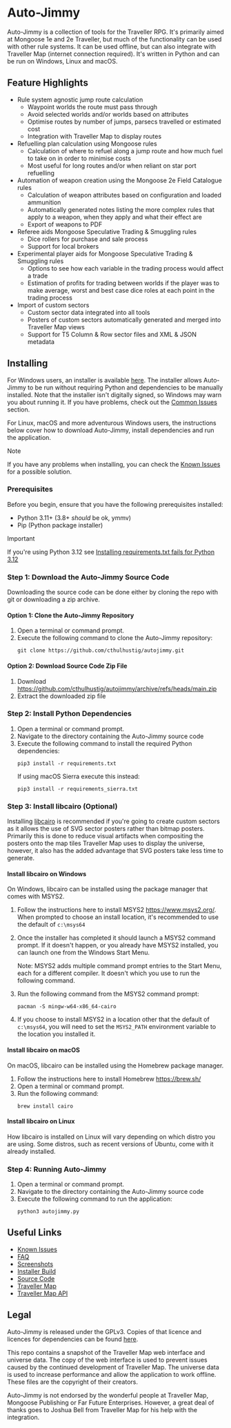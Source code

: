 # Auto-Jimmy
Auto-Jimmy is a collection of tools for the Traveller RPG. It's primarily aimed at Mongoose 1e and
2e Traveller, but much of the functionality can be used with other rule systems. It can be used
offline, but can also integrate with Traveller Map (internet connection required). It's written in
Python and can be run on Windows, Linux and macOS.

## Feature Highlights
* Rule system agnostic jump route calculation
    * Waypoint worlds the route must pass through
    * Avoid selected worlds and/or worlds based on attributes
    * Optimise routes by number of jumps, parsecs travelled or estimated cost
    * Integration with Traveller Map to display routes
* Refuelling plan calculation using Mongoose rules
    * Calculation of where to refuel along a jump route and how much fuel to take on in order to
    minimise costs
    * Most useful for long routes and/or when reliant on star port refuelling
* Automation of weapon creation using the Mongoose 2e Field Catalogue rules
    * Calculation of weapon attributes based on configuration and loaded ammunition
    * Automatically generated notes listing the more complex rules that apply to a weapon, when
    they apply and what their effect are
    * Export of weapons to PDF
* Referee aids Mongoose Speculative Trading & Smuggling rules
    * Dice rollers for purchase and sale process
    * Support for local brokers
* Experimental player aids for Mongoose Speculative Trading & Smuggling rules
    * Options to see how each variable in the trading process would affect a trade
    * Estimation of profits for trading between worlds if the player was to make average, worst
    and best case dice roles at each point in the trading process
* Import of custom sectors
    * Custom sector data integrated into all tools
    * Posters of custom sectors automatically generated and merged into Traveller Map views
    * Support for T5 Column & Row sector files and XML & JSON metadata

## Installing
For Windows users, an installer is available [here](https://github.com/cthulhustig/autojimmy/releases).
The installer allows Auto-Jimmy to be run without requiring Python and dependencies to be
manually installed. Note that the installer isn't digitally signed, so Windows may warn you about
running it. If you have problems, check out the [Common Issues](#Common-Issues) section.

For Linux, macOS and more adventurous Windows users, the instructions below cover how to download
Auto-Jimmy, install dependencies and run the application.

> [!NOTE]  
> If you have any problems when installing, you can check the
> [Known Issues](./docs/known_issues.md) for a possible solution.

### Prerequisites
Before you begin, ensure that you have the following prerequisites installed:
* Python 3.11+ (3.8+ _should_ be ok, ymmv)
* Pip (Python package installer)

> [!IMPORTANT]  
> If you're using Python 3.12 see
> [Installing requirements.txt fails for Python 3.12](#windows-installing-requirementstxt-fails-for-python-312)

### Step 1: Download the Auto-Jimmy Source Code
Downloading the source code can be done either by cloning the repo with git or downloading a zip archive.

#### Option 1: Clone the Auto-Jimmy Repository
1. Open a terminal or command prompt.
2. Execute the following command to clone the Auto-Jimmy repository:
   ```
   git clone https://github.com/cthulhustig/autojimmy.git
   ```
#### Option 2: Download Source Code Zip File
1. Download https://github.com/cthulhustig/autojimmy/archive/refs/heads/main.zip
2. Extract the downloaded zip file

### Step 2: Install Python Dependencies
1. Open a terminal or command prompt.
2. Navigate to the directory containing the Auto-Jimmy source code
3. Execute the following command to install the required Python dependencies:
   ```
   pip3 install -r requirements.txt
   ```
   If using macOS Sierra execute this instead:
   ```
   pip3 install -r requirements_sierra.txt
   ```

### Step 3: Install libcairo (Optional)
Installing [libcairo](https://www.cairographics.org/) is recommended if you're going to
create custom sectors as it allows the use of SVG sector posters rather than bitmap
posters. Primarily this is done to reduce visual artifacts when compositing the
posters onto the map tiles Traveller Map uses to display the universe, however, it also
has the added advantage that SVG posters take less time to generate.

#### Install libcairo on Windows
On Windows, libcairo can be installed using the package manager that comes with MSYS2.
1. Follow the instructions here to install MSYS2 https://www.msys2.org/. When prompted to
   choose an install location, it's recommended to use the default of `c:\msys64`
2. Once the installer has completed it should launch a MSYS2 command prompt. If it doesn't
   happen, or you already have MSYS2 installed, you can launch one from the Windows Start
   Menu.

   Note: MSYS2 adds multiple command prompt entries to the Start Menu, each for a different
   compiler. It doesn't which you use to run the following command.
3. Run the following command from the MSYS2 command prompt:
   ```
   pacman -S mingw-w64-x86_64-cairo
   ```
4. If you choose to install MSYS2 in a location other that the default of `c:\msys64`, you
   will need to set the `MSYS2_PATH` environment variable to the location you installed
   it.

#### Install libcairo on macOS
On macOS, libcairo can be installed using the Homebrew package manager.
1. Follow the instructions here to install Homebrew https://brew.sh/
2. Open a terminal or command prompt.
3. Run the following command:
   ```
   brew install cairo
   ```

#### Install libcairo on Linux
How libcairo is installed on Linux will vary depending on which distro you are using.
Some distros, such as recent versions of Ubuntu, come with it already installed.

### Step 4: Running Auto-Jimmy
1. Open a terminal or command prompt.
2. Navigate to the directory containing the Auto-Jimmy source code
3. Execute the following command to run the application:
   ```
   python3 autojimmy.py
   ```

## Useful Links
* [Known Issues](./docs/known_issues.md)
* [FAQ](./docs/faq.md)
* [Screenshots](./docs/screenshots.md)
* [Installer Build](./docs/installer_build.md)
* [Source Code](https://github.com/cthulhustig/autojimmy)
* [Traveller Map](https://travellermap.com)
* [Traveller Map API](https://travellermap.com/doc/api)

## Legal
Auto-Jimmy is released under the GPLv3. Copies of that licence and licences for dependencies can
be found [here](https://github.com/cthulhustig/autojimmy).

This repo contains a snapshot of the Traveller Map web interface and universe data. The copy of
the web interface is used to prevent issues caused by the continued development of Traveller Map.
The universe data is used to increase performance and allow the application to work offline. These
files are the copyright of their creators.

Auto-Jimmy is not endorsed by the wonderful people at Traveller Map, Mongoose Publishing or Far
Future Enterprises. However, a great deal of thanks goes to Joshua Bell from Traveller Map for
his help with the integration.

